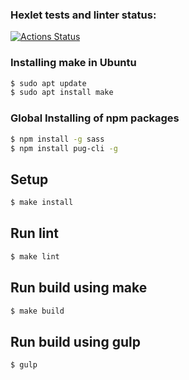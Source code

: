 ### Hexlet tests and linter status:
[![Actions Status](https://github.com/alextula26/layout-designer-project-lvl3/workflows/hexlet-check/badge.svg)](https://github.com/alextula26/layout-designer-project-lvl3/actions)

### Installing make in Ubuntu

```sh
$ sudo apt update
$ sudo apt install make

```

### Global Installing of npm packages

```sh
$ npm install -g sass
$ npm install pug-cli -g
```

## Setup

```sh
$ make install
```

## Run lint

```sh
$ make lint
```

## Run build using make

```sh
$ make build
```

## Run build using gulp

```sh
$ gulp
```